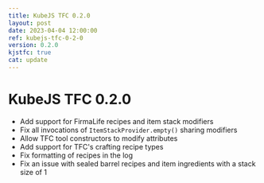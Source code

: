 ```yaml
---
title: KubeJS TFC 0.2.0
layout: post
date: 2023-04-04 12:00:00
ref: kubejs-tfc-0-2-0
version: 0.2.0
kjstfc: true
cat: update
---
```


# KubeJS TFC 0.2.0

- Add support for FirmaLife recipes and item stack modifiers
- Fix all invocations of `ItemStackProvider.empty()` sharing modifiers
- Allow TFC tool constructors to modify attributes
- Add support for TFC's crafting recipe types
- Fix formatting of recipes in the log
- Fix an issue with sealed barrel recipes and item ingredients with a stack size of 1
